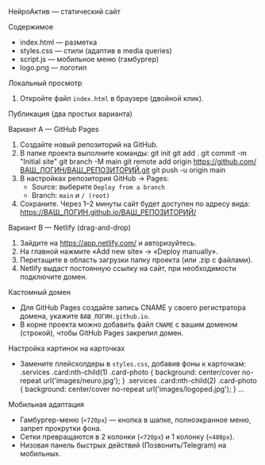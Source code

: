 НейроАктив — статический сайт

Содержимое
- index.html — разметка
- styles.css — стили (адаптив в media queries)
- script.js — мобильное меню (гамбургер)
- logo.png — логотип

Локальный просмотр
1) Откройте файл `index.html` в браузере (двойной клик).

Публикация (два простых варианта)

Вариант A — GitHub Pages
1) Создайте новый репозиторий на GitHub.
2) В папке проекта выполните команды:
   git init
   git add .
   git commit -m "Initial site"
   git branch -M main
   git remote add origin https://github.com/ВАШ_ЛОГИН/ВАШ_РЕПОЗИТОРИЙ.git
   git push -u origin main
3) В настройках репозитория GitHub → Pages:
   - Source: выберите `Deploy from a branch`
   - Branch: `main` и `/ (root)`
4) Сохраните. Через 1–2 минуты сайт будет доступен по адресу вида:
   https://ВАШ_ЛОГИН.github.io/ВАШ_РЕПОЗИТОРИЙ/

Вариант B — Netlify (drag-and-drop)
1) Зайдите на https://app.netlify.com/ и авторизуйтесь.
2) На главной нажмите «Add new site» → «Deploy manually».
3) Перетащите в область загрузки папку проекта (или .zip c файлами).
4) Netlify выдаст постоянную ссылку на сайт, при необходимости подключите домен.

Кастомный домен
- Для GitHub Pages создайте запись CNAME у своего регистратора домена, укажите `ВАШ_ЛОГИН.github.io`.
- В корне проекта можно добавить файл `CNAME` с вашим доменом (строкой), чтобы GitHub Pages закрепил домен.

Настройка картинок на карточках
- Замените плейсхолдеры в `styles.css`, добавив фоны к карточкам:
  .services .card:nth-child(1) .card-photo { background: center/cover no-repeat url('images/neuro.jpg'); }
  .services .card:nth-child(2) .card-photo { background: center/cover no-repeat url('images/logoped.jpg'); }
  ...

Мобильная адаптация
- Гамбургер-меню (`<720px`) — кнопка в шапке, полноэкранное меню, запрет прокрутки фона.
- Сетки превращаются в 2 колонки (`<720px`) и 1 колонку (`<480px`).
- Низовая панель быстрых действий (Позвонить/Telegram) на мобильных.

